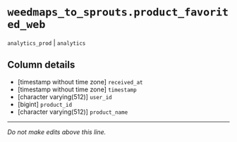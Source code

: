 # `weedmaps_to_sprouts.product_favorited_web`
`analytics_prod` | `analytics`

## Column details
* [timestamp without time zone] `received_at`
* [timestamp without time zone] `timestamp`
* [character varying(512)] `user_id`
* [bigint]    `product_id`
* [character varying(512)] `product_name`

-------------------------------------------------------------------------------
*Do not make edits above this line.*
